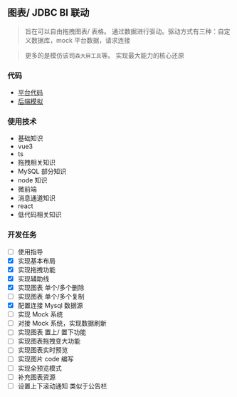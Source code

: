 ## 图表/ JDBC BI 联动

> 旨在可以自由拖拽图表/ 表格。 通过数据进行驱动。驱动方式有三种：自定义数据库，mock 平台数据，请求连接

> 更多的是模仿该司`森大屏工具`等。 实现最大能力的核心还原

### 代码

- [平台代码](https://github.com/a572251465/chart-jdbc-flow)
- [后端模拟](https://github.com/a572251465/chart-jdbc-flow-db)

### 使用技术

- 基础知识
- vue3
- ts
- 拖拽相关知识
- MySQL 部分知识
- node 知识
- 微前端
- 消息通道知识
- react
- 低代码相关知识

### 开发任务

- [ ] 使用指导
- [x] 实现基本布局
- [x] 实现拖拽功能
- [x] 实现辅助线
- [x] 实现图表 单个/多个删除
- [ ] 实现图表 单个/多个复制
- [x] 配置连接 Mysql 数据源
- [ ] 实现 Mock 系统
- [ ] 对接 Mock 系统，实现数据刷新
- [ ] 实现图表 置上/ 置下功能
- [ ] 实现图表拖拽变大功能
- [ ] 实现图表实时预览
- [ ] 实现图片 code 编写
- [ ] 实现全预览模式
- [ ] 补充图表资源
- [ ] 设置上下滚动通知 类似于公告栏
